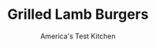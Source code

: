 ---
layout: ../../layouts/MarkdownPostLayout.astro
title: Grilled Lamb Burgers
author: America's Test Kitchen
pubDate: 2023-03-15
description: "For more robust and interesting burgers, change that “ham” to “lamb.”"
image_url: https://res.cloudinary.com/hksqkdlah/image/upload/ar_1:1,c_fill,dpr_2.0,f_auto,fl_lossy.progressive.strip_profile,g_faces:auto,q_auto:low,w_344/SFS_LambBurgers_47_yhoiod
tags: ["Main Courses","Lamb","Grilling & Barbecue","Sandwiches"]
calories: 3047
protein: 41
carbohydrates: 22
fats: 
fiber: 1
ingredients: ["2 pounds, ground lamb","2 teaspoons, table salt","1½ teaspoons, ground cumin","1 teaspoon, pepper","½ teaspoon, ground cinnamon","4 , brioche hamburger buns, toasted and buttered"]
serves: 4
time: "1 hour"
instructions: ["Divide lamb into four 8-ounce portions and roll between your hands to form balls. Working on baking sheet, press each ball into 4½-inch-diameter patty, about ¾ inch thick. Using your thumb or fingers, make 1-inch-wide by ¼-inch-deep depression in center of each patty. (Patties can be covered with plastic wrap and refrigerated for up to 24 hours at this point.)","Transfer patties to platter and freeze until firm but not frozen solid, 30 to 45 minutes. Combine salt, cumin, pepper, and cinnamon in bowl; set aside.","FOR A CHARCOAL GRILL: Light large chimney starter three-quarters filled with charcoal briquettes (4½ quarts). When top coals are partially covered with ash, pour evenly over half of grill. Set cooking grate in place, cover, and open lid vent completely. Heat grill until hot, about 5 minutes.","FOR A GAS GRILL: Turn all burners to high; cover; and heat grill until hot, about 15 minutes. Turn all burners to medium.","Clean and oil cooking grate. Sprinkle patties on both sides with spice mixture (use all of it), using spatula to flip patties so they don't become misshapen.","Grill patties indentation side down (uncovered and directly over coals for charcoal; covered for gas), without moving them, until browned and they release easily from grill, about 5 minutes.","Flip burgers and grill (covered for gas) until browned on second side and meat registers 125 degrees (for medium-rare), about 5 minutes, or 135 degrees (for medium), about 7 minutes. Transfer burgers to wire rack set in rimmed baking sheet and let rest for 5 to 10 minutes.","Transfer burgers to buns. Serve."]
nutrition: ["582 mg Potassium","406 mg Phosphorus","122 mg Calcium","5 mg Iron","62 mg Magnesium","629 mg Sodium","8 mg Zinc","54 g Fat","15 mg Niacin (B3)","22 g Monounsaturated","4 g Polyunsaturated","165 mg Cholesterol","23 g Saturated","1 g Fiber","36 µg Folic acid","51 µg Folate (food)","2 g Sugars","10 µg Vitamin K","149 g Water","22 g Carbs","112 µg Folate equivalent (total)","41 g Protein","5 µg Vitamin B12","761 kcal Energy","3047 calories"]
notes: "These burgers develop great char and stay perfectly medium-rare (or medium) at the center because we freeze the patties slightly before putting them on the grill. After lighting, it takes about 20 minutes for the charcoal to be ready, so plan the freezing of the patties accordingly. The amount of spice mixture may seem excessive, but it helps form the crust, so be sure to use all of it. These burgers are great topped with our Five-Spice Tomato Chutney, feta cheese, and sliced red onion."
---
